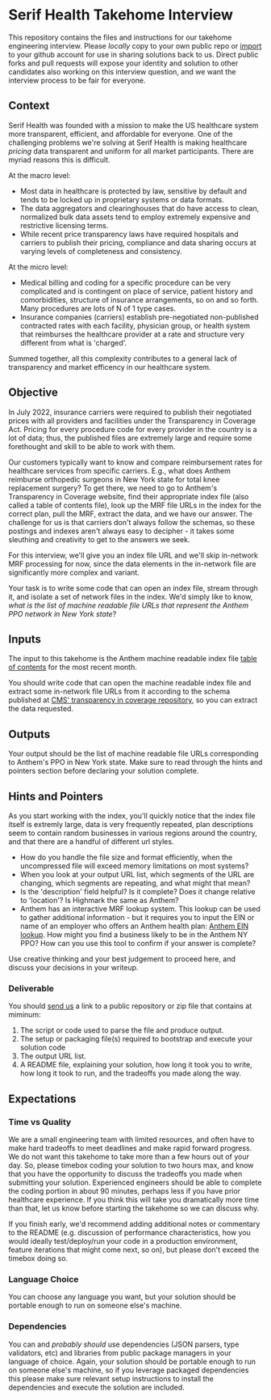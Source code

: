 # Serif Health Takehome Interview

This repository contains the files and instructions for our takehome engineering interview. Please *locally* copy to your own public repo or [import](https://github.com/new/import) to your github account for use in sharing solutions back to us. Direct public forks and pull requests will expose your identity and solution to other candidates also working on this interview question, and we want the interview process to be fair for everyone. 

## Context
Serif Health was founded with a mission to make the US healthcare system more transparent, efficient, and affordable for everyone. One of the challenging problems we're solving at Serif Health is making healthcare *pricing* data transparent and uniform for all market participants. There are myriad reasons this is difficult.

At the macro level:
- Most data in healthcare is protected by law, sensitive by default and tends to be locked up in proprietary systems or data formats.
- The data aggregators and clearinghouses that do have access to clean, normalized bulk data assets tend to employ extremely expensive and restrictive licensing terms. 
- While recent price transparency laws have required hospitals and carriers to publish their pricing, compliance and data sharing occurs at varying levels of completeness and consistency.  

At the micro level:
- Medical billing and coding for a specific procedure can be very complicated and is contingent on place of service, patient history and comorbidities, structure of insurance arrangements, so on and so forth. Many procedures are lots of N of 1 type cases. 
- Insurance companies (carriers) establish pre-negotiated non-published contracted rates with each facility, physician group, or health system that reimburses the healthcare provider at a rate and structure very different from what is 'charged'. 

Summed together, all this complexity contributes to a general lack of transparency and market efficency in our healthcare system.



## Objective
In July 2022, insurance carriers were required to publish their negotiated prices with all providers and facilities under the Transparency in Coverage Act. Pricing for every procedure code for every provider in the country is a lot of data; thus, the published files are extremely large and require some forethought and skill to be able to work with them. 

Our customers typically want to know and compare reimbursement rates for healthcare services from specific carriers. E.g., what does Anthem reimburse orthopedic surgeons in New York state for total knee replacement surgery? To get there, we need to go to Anthem's Transparency in Coverage website, find their appropriate index file (also called a table of contents file), look up the MRF file URLs in the index for the correct plan, pull the MRF, extract the data, and we have our answer. The challenge for us is that carriers don't always follow the schemas, so these postings and indexes aren't always easy to decipher - it takes some sleuthing and creativity to get to the answers we seek. 

For this interview, we'll give you an index file URL and we'll skip in-network MRF processing for now, since the data elements in the in-network file are significantly more complex and variant. 

Your task is to write some code that can open an index file, stream through it, and isolate a set of network files in the index. We'd simply like to know, *what is the list of machine readable file URLs that represent the Anthem PPO network in New York state*? 


## Inputs
The input to this takehome is the Anthem machine readable index file [table of contents](https://antm-pt-prod-dataz-nogbd-nophi-us-east1.s3.amazonaws.com/anthem/2025-01-01_anthem_index.json.gz) for the most recent month. 

You should write code that can open the machine readable index file and extract some in-network file URLs from it according to the schema published at [CMS' transparency in coverage repository](https://github.com/CMSgov/price-transparency-guide/tree/master/schemas/table-of-contents), so you can extract the data requested.

## Outputs
Your output should be the list of machine readable file URLs corresponding to Anthem's PPO in New York state. Make sure to read through the hints and pointers section before declaring your solution complete.

## Hints and Pointers
As you start working with the index, you'll quickly notice that the index file itself is extremly large, data is very frequently repeated, plan descriptions seem to contain random businesses in various regions around the country, and that there are a handful of different url styles. 

- How do you handle the file size and format efficiently, when the uncompressed file will exceed memory limitations on most systems? 
- When you look at your output URL list, which segments of the URL are changing, which segments are repeating, and what might that mean?
- Is the 'description' field helpful? Is it complete? Does it change relative to 'location'? Is Highmark the same as Anthem?
- Anthem has an interactive MRF lookup system. This lookup can be used to gather additional information - but it requires you to input the EIN or name of an employer who offers an Anthem health plan: [Anthem EIN lookup](https://www.anthem.com/machine-readable-file/search/). How might you find a business likely to be in the Anthem NY PPO? How can you use this tool to confirm if your answer is complete?

Use creative thinking and your best judgement to proceed here, and discuss your decisions in your writeup. 


### Deliverable
You should [send us](mailto:engineering@serifhealth.com) a link to a public repository or zip file that contains at miminum:
1. The script or code used to parse the file and produce output. 
2. The setup or packaging file(s) required to bootstrap and execute your solution code
3. The output URL list.
4. A README file, explaining your solution, how long it took you to write, how long it took to run, and the tradeoffs you made along the way. 

## Expectations
### Time vs Quality
We are a small engineering team with limited resources, and often have to make hard tradeoffs to meet deadlines and make rapid forward progress. We do not want this takehome to take more than a few hours out of your day. So, please timebox coding your solution to two hours max, and know that you have the opportunity to discuss the tradeoffs you made when submitting your solution. Experienced engineers should be able to complete the coding portion in about 90 minutes, perhaps less if you have prior healthcare experience. If you think this will take you dramatically more time than that, let us know before starting the takehome so we can discuss why. 

If you finish early, we'd recommend adding additional notes or commentary to the README (e.g. discussion of performance characteristics, how you would ideally test/deploy/run your code in a production environment, feature iterations that might come next, so on), but please don't exceed the timebox doing so. 

### Language Choice
You can choose any language you want, but your solution should be portable enough to run on someone else's machine. 

### Dependencies
You can and *probably should* use dependencies (JSON parsers, type validators, etc) and libraries from public package managers in your language of choice. Again, your solution should be portable enough to run on someone else's machine, so if you leverage packaged dependencies this please make sure relevant setup instructions to install the dependencies and execute the solution are included.
